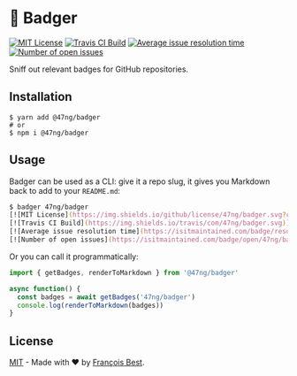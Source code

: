 # 🦡 Badger

[![MIT License](https://img.shields.io/github/license/47ng/badger.svg?color=blue)](https://github.com/47ng/badger/blob/master/LICENSE)
[![Travis CI Build](https://img.shields.io/travis/com/47ng/badger.svg)](https://travis-ci.com/47ng/badger)
[![Average issue resolution time](https://isitmaintained.com/badge/resolution/47ng/badger.svg)](https://isitmaintained.com/project/47ng/badger)
[![Number of open issues](https://isitmaintained.com/badge/open/47ng/badger.svg)](https://isitmaintained.com/project/47ng/badger)

Sniff out relevant badges for GitHub repositories.

## Installation

```shell
$ yarn add @47ng/badger
# or
$ npm i @47ng/badger
```

## Usage

Badger can be used as a CLI: give it a repo slug, it gives you
Markdown back to add to your `README.md`:

```zsh
$ badger 47ng/badger
[![MIT License](https://img.shields.io/github/license/47ng/badger.svg?color=blue)](https://github.com/47ng/badger/blob/master/LICENSE)
[![Travis CI Build](https://img.shields.io/travis/com/47ng/badger.svg)](https://travis-ci.com/47ng/badger)
[![Average issue resolution time](https://isitmaintained.com/badge/resolution/47ng/badger.svg)](https://isitmaintained.com/project/47ng/badger)
[![Number of open issues](https://isitmaintained.com/badge/open/47ng/badger.svg)](https://isitmaintained.com/project/47ng/badger)
```

Or you can call it programmatically:

```ts
import { getBadges, renderToMarkdown } from '@47ng/badger'

async function() {
  const badges = await getBadges('47ng/badger')
  console.log(renderToMarkdown(badges))
}
```

## License

[MIT](https://github.com/47ng/badger/blob/master/LICENSE) - Made with ❤️ by [François Best](https://francoisbest.com).
